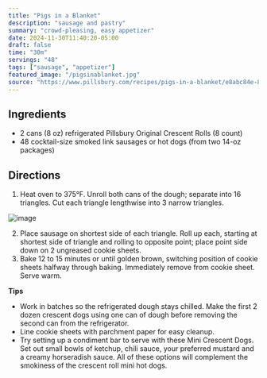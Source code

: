 ```yaml
---
title: "Pigs in a Blanket"
description: "sausage and pastry"
summary: "crowd-pleasing, easy appetizer"
date: 2024-11-30T11:40:20-05:00
draft: false
time: "30m"
servings: "48"
tags: ["sausage", "appetizer"]
featured_image: "/pigsinablanket.jpg"
source: "https://www.pillsbury.com/recipes/pigs-in-a-blanket/e8abc84e-8a0e-42d6-ae7e-23b677a161ac"
---
```


## Ingredients

- 2 cans (8 oz) refrigerated Pillsbury Original Crescent Rolls (8 count)
- 48 cocktail-size smoked link sausages or hot dogs (from two 14-oz packages)

## Directions

1. Heat oven to 375°F. Unroll both cans of the dough; separate into 16 triangles. Cut each triangle lengthwise into 3 narrow triangles.

![image](/pigsinablanket2.jpg)

2. Place sausage on shortest side of each triangle. Roll up each, starting at shortest side of triangle and rolling to opposite point; place point side down on 2 ungreased cookie sheets.
3. Bake 12 to 15 minutes or until golden brown, switching position of cookie sheets halfway through baking. Immediately remove from cookie sheet. Serve warm.

**Tips**
- Work in batches so the refrigerated dough stays chilled. Make the first 2 dozen crescent dogs using one can of dough before removing the second can from the refrigerator.
- Line cookie sheets with parchment paper for easy cleanup.
- Try setting up a condiment bar to serve with these Mini Crescent Dogs. Set out small bowls of ketchup, chili sauce, your preferred mustard and a creamy horseradish sauce. All of these options will complement the smokiness of the crescent roll mini hot dogs.